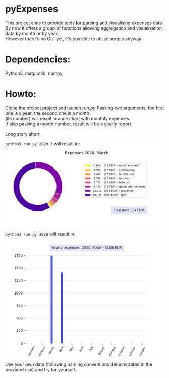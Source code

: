 pyExpenses
=======
This project aims to provide tools for parsing and visualising expenses data.  
By now it offers a group of functions allowing aggregation and visualisation data by month or by year.  
However there's no GUI yet, it's possible to utilize scripts anyway.
<br>


# Dependencies:
Python3, matplotlib, numpy


# Howto:
Clone the project project and launch _run.py_ 
Passing two arguments: the first one is a year, the second one is a month   
(its number) will result in a pie chart with monthly expenses.  
If skip passing a month number, result will be a yearly report.
  
Long story short,

`python3 run.py 2020 3` will result in:  
![2020, March Expenses](/demos/2020_3.png)  
  
`python3 run.py 2020` will result in:  
![2020 Expenses](/demos/2020.png)  
  
Use your own data (following naming conventions demonstrated in the provided csv) and try for yourself.
